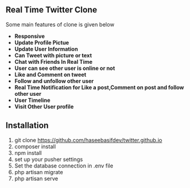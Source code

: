 ## Real Time Twitter Clone 
Some main features of clone is given below
- **Responsive**
- **Update Profile Pictue**
- **Update User Information**
- **Can Tweet with picture or text**
- **Chat with Friends In Real Time**
- **User can see other user is online or not**
- **Like and Comment on tweet**
- **Follow and unfollow other user**
- **Real Time Notification for Like a post,Comment on post and follow other user**
- **User Timeline**
- **Visit Other User profile**
## Installation
1. git clone https://github.com/haseebasifdev/twitter.github.io
2. composer install
3. npm install
4. set up your pusher settings
5. Set the database connection in .env file
6. php artisan migrate
7. php artisan serve
